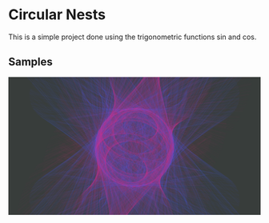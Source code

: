 # Circular Nests

This is a simple project done using the trigonometric functions sin and cos.

## Samples

![alt text](Nests.png)
